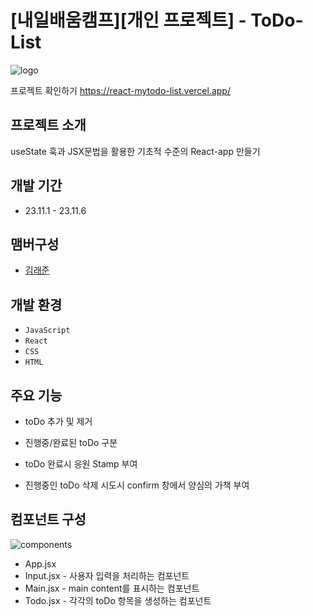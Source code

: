 # [내일배움캠프][개인 프로젝트] - ToDo-List

![logo](https://velog.velcdn.com/images/laejunkim/post/49c85905-07db-4735-8302-8c9a3c398a42/image.png)

프로젝트 확인하기
https://react-mytodo-list.vercel.app/

## 프로젝트 소개

useState 훅과 JSX문법을 활용한 기초적 수준의 React-app 만들기

## 개발 기간

- 23.11.1 - 23.11.6

## 맴버구성

- [김래준](https://github.com/Laejun-Kim)

## 개발 환경

- `JavaScript`
- `React`
- `CSS`
- `HTML`

## 주요 기능

- toDo 추가 및 제거

- 진행중/완료된 toDo 구분

- toDo 완료시 응원 Stamp 부여

- 진행중인 toDo 삭제 시도시 confirm 창에서 양심의 가책 부여

## 컴포넌트 구성

![components](https://velog.velcdn.com/images/laejunkim/post/526bff44-57ed-4119-b482-6ab822e17f89/image.png)

- App.jsx
- Input.jsx - 사용자 입력을 처리하는 컴포넌트
- Main.jsx - main content를 표시하는 컴포넌트
- Todo.jsx - 각각의 toDo 항목을 생성하는 컴포넌트
